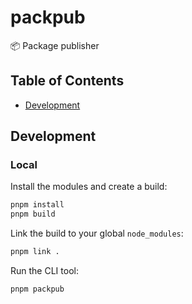# packpub

📦 Package publisher

## Table of Contents

- [Development](#development)

## Development

### Local

Install the modules and create a build:

```zsh
pnpm install
pnpm build
```

Link the build to your global `node_modules`:

```zsh
pnpm link .
```

Run the CLI tool:

```zsh
pnpm packpub
```
